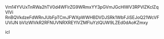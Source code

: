 Vm14YVUxTnRWa2hTV0d4WFlrZG9WRmxYY3pGVmJGcHlWV3RPVlZKclZqVlVi
RnBQVkdzeFdWRnJUbFpTCmJFWXpWWHBDVDJSRk1WbFJiSEJoQ21WcVFUVlJN
bVIzWlVkR2RFNUVNRXREYlVZMFluYzlQUW9LZEd0dAoKZmxy

icl